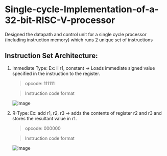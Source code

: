 # Single-cycle-Implementation-of-a-32-bit-RISC-V-processor
Designed the datapath and control unit for a single cycle processor (including instruction memory) which runs 2 unique set of instructions

## Instruction Set Architecture: 
 1. Immediate Type: Ex: li r1, constant -> Loads immediate signed value specified in the instruction to the register.
    >opcode: 111111
    
    >Instruction code format
  
      ![image](https://user-images.githubusercontent.com/62239145/173168699-0e88ff8b-3fe4-4494-8591-5fba8f32767f.png)
 
 2. R-Type: Ex: add r1, r2, r3 -> adds the contents of register r2 and r3 and stores the resultant value in r1.
    >opcode: 000000
    
    >Instruction code format 
 
      ![image](https://user-images.githubusercontent.com/62239145/173168709-5ca8c944-027b-4d97-90f3-085dc626b83c.png)

